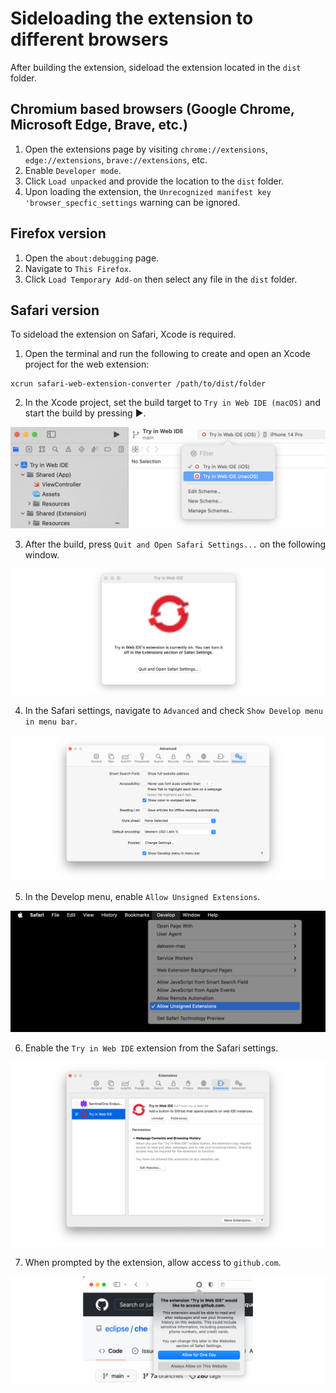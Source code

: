 # Sideloading the extension to different browsers

After building the extension, sideload the extension located in the `dist` folder.

## Chromium based browsers (Google Chrome, Microsoft Edge, Brave, etc.)
1. Open the extensions page by visiting `chrome://extensions`, `edge://extensions`, `brave://extensions`, etc.
2. Enable `Developer mode`.
3. Click `Load unpacked` and provide the location to the `dist` folder.
4. Upon loading the extension, the `Unrecognized manifest key 'browser_specfic_settings` warning can be ignored.

## Firefox version
1. Open the `about:debugging` page.
2. Navigate to `This Firefox`.
3. Click `Load Temporary Add-on` then select any file in the `dist` folder.

## Safari version
To sideload the extension on Safari, Xcode is required.

1. Open the terminal and run the following to create and open an Xcode project for the web extension:
```
xcrun safari-web-extension-converter /path/to/dist/folder
```
2. In the Xcode project, set the build target to `Try in Web IDE (macOS)` and start the build by pressing ▶.

![Step 2](./images/safari/step-2.png)

3. After the build, press `Quit and Open Safari Settings...` on the following window.

![Step 3](./images/safari/step-3.png)

4. In the Safari settings, navigate to `Advanced` and check `Show Develop menu in menu bar`.

![Step 4](./images/safari/step-4.png)

5. In the Develop menu, enable `Allow Unsigned Extensions`.

![Step 5](./images/safari/step-5.png)

6. Enable the `Try in Web IDE` extension from the Safari settings.

![Step 6](./images/safari/step-6.png)

7. When prompted by the extension, allow access to `github.com`.

![Step 7](./images/safari/step-7.png)
